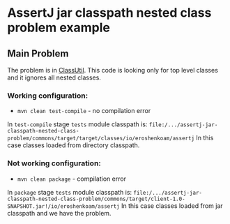 # AssertJ jar classpath nested class problem example
 
## Main Problem

The problem is in [ClassUtil](https://github.com/joel-costigliola/assertj-assertions-generator/blob/master/src/main/java/org/assertj/assertions/generator/util/ClassUtil.java#L119). 
This code is looking only for top level classes and it ignores all nested classes. 

### Working configuration: 

* `mvn clean test-compile` - no compilation error

In `test-compile` stage `tests` module classpath is: 
`file:/.../assertj-jar-classpath-nested-class-problem/commons/target/target/classes/io/eroshenkoam/assertj`
In this case classes loaded from directory classpath.

### Not working configuration: 

* `mvn clean package` - compilation error

In `package` stage `tests` module classpath is: 
`file:/.../assertj-jar-classpath-nested-class-problem/commons/target/client-1.0-SNAPSHOT.jar!/io/eroshenkoam/assertj`
In this case classes loaded from jar classpath and we have the problem.
